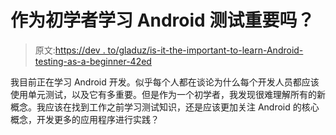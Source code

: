 # 作为初学者学习 Android 测试重要吗？

> 原文:[https://dev . to/gladuz/is-it-the-important-to-learn-Android-testing-as-a-beginner-42ed](https://dev.to/gladuz/is-it-important-to-learn-android-testing-as-a-beginner-42ed)

我目前正在学习 Android 开发。似乎每个人都在谈论为什么每个开发人员都应该使用单元测试，以及它有多重要。但是作为一个初学者，我发现很难理解所有的新概念。我应该在找到工作之前学习测试知识，还是应该更加关注 Android 的核心概念，开发更多的应用程序进行实践？